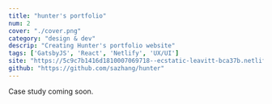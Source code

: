```yaml
---
title: "hunter's portfolio"
num: 2
cover: "./cover.png"
category: "design & dev"
descrip: "Creating Hunter's portfolio website"
tags: ['GatsbyJS', 'React', 'Netlify', 'UX/UI']
site: "https://5c9c7b1416d1810007069718--ecstatic-leavitt-bca37b.netlify.com/"
github: "https://github.com/sazhang/hunter"
---
```


Case study coming soon.
